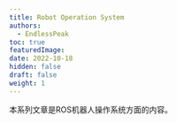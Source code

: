 ```yaml
---
title: Robot Operation System
authors:
  - EndlessPeak
toc: true
featuredImage: 
date: 2022-10-18
hidden: false
draft: false
weight: 1
---
```


本系列文章是ROS机器人操作系统方面的内容。
